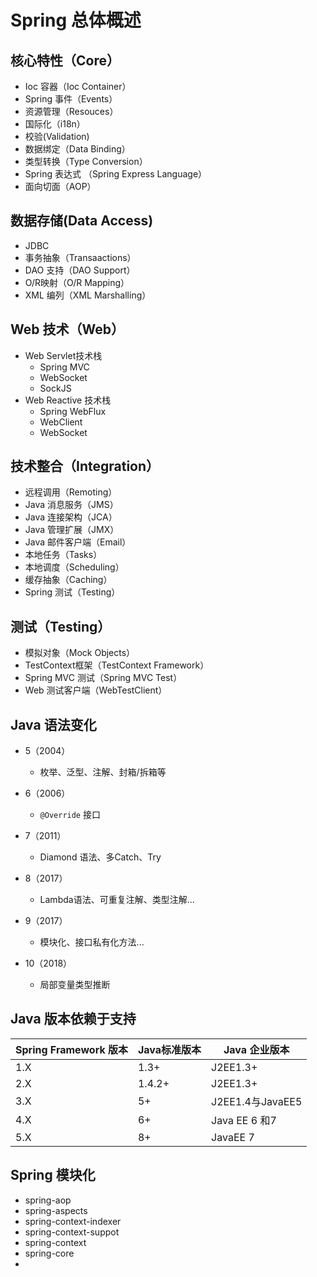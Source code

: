 # Spring 总体概述



## 核心特性（Core）

- Ioc 容器（Ioc Container）
- Spring 事件（Events）
- 资源管理（Resouces）
- 国际化（i18n）
- 校验(Validation)
- 数据绑定（Data Binding）
- 类型转换（Type Conversion）
- Spring 表达式 （Spring Express Language）
- 面向切面（AOP）

## 数据存储(Data Access)

- JDBC 
- 事务抽象（Transaactions）
- DAO 支持（DAO Support）
- O/R映射（O/R Mapping）
- XML 编列（XML Marshalling）

## Web 技术（Web）

- Web Servlet技术栈
  - Spring MVC
  - WebSocket
  - SockJS
- Web Reactive 技术栈
  - Spring WebFlux
  - WebClient
  - WebSocket

## 技术整合（Integration）

- 远程调用（Remoting）
- Java 消息服务（JMS）
- Java 连接架构（JCA）
- Java 管理扩展（JMX）
- Java 邮件客户端（Email）
- 本地任务（Tasks）
- 本地调度（Scheduling）
- 缓存抽象（Caching）
- Spring 测试（Testing）

## 测试（Testing）

- 模拟对象（Mock Objects）
- TestContext框架（TestContext Framework）
- Spring MVC 测试（Spring MVC Test）
- Web 测试客户端（WebTestClient）

## Java 语法变化

- 5（2004）
  - 枚举、泛型、注解、封箱/拆箱等

- 6（2006）
  - `@Override` 接口
- 7（2011）
  - Diamond 语法、多Catch、Try
- 8（2017）
  - Lambda语法、可重复注解、类型注解...
- 9（2017）
  - 模块化、接口私有化方法...
- 10（2018）
  - 局部变量类型推断

## Java 版本依赖于支持

| Spring Framework 版本 | Java标准版本 | Java 企业版本    |
| --------------------- | ------------ | ---------------- |
| 1.X                   | 1.3+         | J2EE1.3+         |
| 2.X                   | 1.4.2+       | J2EE1.3+         |
| 3.X                   | 5+           | J2EE1.4与JavaEE5 |
| 4.X                   | 6+           | Java EE 6 和7    |
| 5.X                   | 8+           | JavaEE 7         |

## Spring 模块化

- spring-aop 
- spring-aspects
- spring-context-indexer
- spring-context-suppot
- spring-context
- spring-core
- 